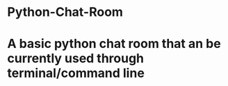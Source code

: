 # Python-Chat-Room
# A basic python chat room that an be currently used through terminal/command line
